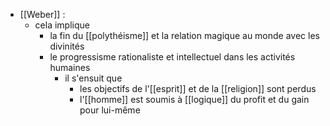 - [[Weber]] : 
	- cela implique
      - la fin du [[polythéisme]] et la relation magique au monde avec les divinités
      - le progressisme rationaliste et intellectuel dans les activités humaines
        - il s'ensuit que
          - les objectifs de l'[[esprit]] et de la [[religion]] sont perdus
          - l'[[homme]] est soumis à [[logique]] du profit et du gain pour lui-même